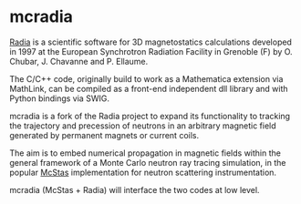 mcradia
=======

<a href="http://www.esrf.eu/Accelerators/Groups/InsertionDevices/Software/Radia">Radia</a> is a scientific software for 3D magnetostatics calculations developed in 1997 at the European Synchrotron Radiation Facility in Grenoble (F) by O. Chubar, J. Chavanne and P. Ellaume.

The C/C++ code, originally build to work as a Mathematica extension via MathLink, can be compiled as a front-end independent dll library and with Python bindings via SWIG.

mcradia is a fork of the Radia project to expand its functionality to tracking the trajectory and precession of neutrons in an arbitrary magnetic field generated by permanent magnets or current coils.

The aim is to embed numerical propagation in magnetic fields within the general framework of a Monte Carlo neutron ray tracing simulation, in the popular <a href="http://www.mcstas.org">McStas</a> implementation for neutron scattering instrumentation.

mcradia (McStas + Radia) will interface the two codes at low level.
